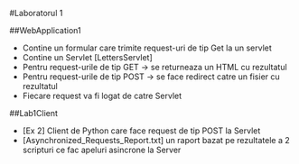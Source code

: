 #Laboratorul 1


##WebApplication1
- Contine un formular care trimite request-uri de tip Get la un servlet
- Contine un Servlet [LettersServlet]
- Pentru request-urile de tip GET
	-> se returneaza un HTML cu rezultatul
- Pentru request-urile de tip POST
	-> se face redirect catre un fisier cu rezultatul
- Fiecare request va fi logat de catre Servlet

##Lab1Client
- [Ex 2] Client de Python care face request de tip POST la Servlet
- [Asynchronized_Requests_Report.txt] un raport bazat pe rezultatele a 2 scripturi ce fac apeluri asincrone la Server
